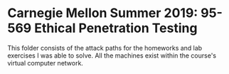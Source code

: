 # Carnegie Mellon Summer 2019: 95-569 Ethical Penetration Testing

This folder consists of the attack paths for the homeworks and lab exercises I was able to solve. All the machines exist within the course's virtual computer network.
